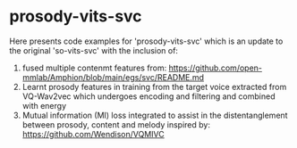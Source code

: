 # prosody-vits-svc

Here presents code examples for 'prosody-vits-svc' which is an update to the original 'so-vits-svc' with the inclusion of:

1) fused multiple contenmt features from: https://github.com/open-mmlab/Amphion/blob/main/egs/svc/README.md
2) Learnt prosody features in training from the target voice extracted from VQ-Wav2vec which undergoes encoding and filtering and combined with energy
3) Mutual information (MI) loss integrated to assist in the distentanglement between prosody, content and melody inspired by: https://github.com/Wendison/VQMIVC
